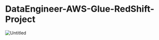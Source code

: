 # DataEngineer-AWS-Glue-RedShift-Project


![Untitled](https://prod-files-secure.s3.us-west-2.amazonaws.com/9ca4ac1e-8153-45f7-8bd1-52c95924b9eb/dd23569b-8f22-4160-9284-46b591c3cc55/133c1109-b4fe-4d2b-b93e-7598d77d480b.png)
